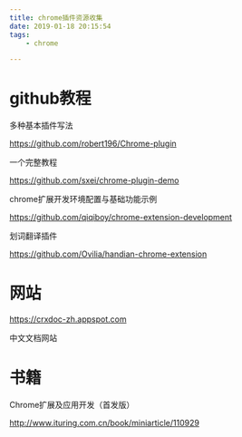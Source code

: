 ```yaml
---
title: chrome插件资源收集
date: 2019-01-18 20:15:54
tags:
	- chrome

---
```




# github教程

多种基本插件写法

https://github.com/robert196/Chrome-plugin

一个完整教程

https://github.com/sxei/chrome-plugin-demo

chrome扩展开发环境配置与基础功能示例

https://github.com/qiqiboy/chrome-extension-development

划词翻译插件

https://github.com/Ovilia/handian-chrome-extension



# 网站

https://crxdoc-zh.appspot.com



中文文档网站



# 书籍

Chrome扩展及应用开发（首发版）

http://www.ituring.com.cn/book/miniarticle/110929
